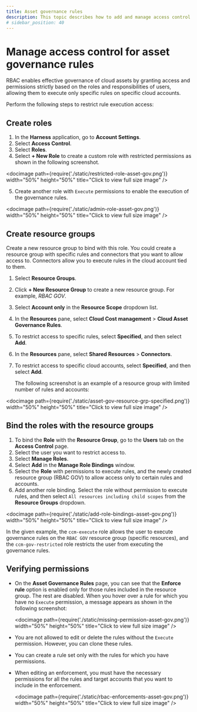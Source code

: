 ```yaml
---
title: Asset governance rules
description: This topic describes how to add and manage access control for cloud asset governance rules.
# sidebar_position: 40
---
```


# Manage access control for asset governance rules

RBAC enables effective governance of cloud assets by granting access and permissions strictly based on the roles and responsibilities of users, allowing them to execute only specific rules on specific cloud accounts.

Perform the following steps to restrict rule execution access:

## Create roles
1. In the **Harness** application, go to **Account Settings**.
2. Select **Access Control**.
3. Select **Roles**.
4. Select **+ New Role** to create a custom role with restricted permissions as shown in the following screenshot.
   
 <docimage path={require('./static/restricted-role-asset-gov.png')} width="50%" height="50%" title="Click to view full size image" />

5. Create another role with `Execute` permissions to enable the execution of the governance rules.

 <docimage path={require('./static/admin-role-asset-gov.png')} width="50%" height="50%" title="Click to view full size image" />

## Create resource groups

   Create a new resource group to bind with this role. You could create a resource group with specific rules and connectors that you want to allow access to. Connectors allow you to execute rules in the cloud account tied to them. 
1. Select **Resource Groups**.
2. Click **+ New Resource Group** to create a new resource group. For example, _RBAC GOV_.
3. Select **Account only** in the **Resource Scope** dropdown list.
4.  In the **Resources** pane, select **Cloud Cost management** > **Cloud Asset Governance Rules**.
5.  To restrict access to specific rules, select **Specified**, and then select **Add**. 
6.  In the **Resources** pane, select **Shared Resources** > **Connectors**.
7.  To restrict access to specific cloud accounts, select **Specified**, and then select **Add**. 
  
    The following screenshot is an example of a resource group with limited number of rules and accounts:

 <docimage path={require('./static/asset-gov-resource-grp-specified.png')} width="50%" height="50%" title="Click to view full size image" />

## Bind the roles with the resource groups

1. To bind the **Role** with the **Resource Group**, go to the **Users** tab on the **Access Control** page.
2. Select the user you want to restrict access to.
3. Select **Manage Roles**. 
4. Select **Add** in the **Manage Role Bindings** window.
5. Select the **Role** with permissions to execute rules, and the newly created resource group (RBAC GOV) to allow access only to certain rules and accounts.
6. Add another role binding. Select the role without permission to execute rules, and then select `All resources including child scopes` from the **Resource Groups** dropdown.
 
 <docimage path={require('./static/add-role-bindings-asset-gov.png')} width="50%" height="50%" title="Click to view full size image" />

 In the given example, the `ccm-execute` role allows the user to execute governance rules on the `RBAC GOV` resource group (specific resources), and the `ccm-gov-restricted` role restricts the user from executing the governance rules.

## Verifying permissions

* On the **Asset Governance Rules** page, you can see that the **Enforce rule** option is enabled only for those rules included in the resource group. The rest are disabled. When you hover over a rule for which you have no `Execute` permission, a message appears as shown in the following screenshot: 

  <docimage path={require('./static/missing-permission-asset-gov.png')} width="50%" height="50%" title="Click to view full size image" />
* You are not allowed to edit or delete the rules without the `Execute` permission. However, you can clone these rules.

* You can create a rule set only with the rules for which you have permissions. 
* When editing an enforcement, you must have the necessary permissions for all the rules and target accounts that you want to include in the enforcement.

    <docimage path={require('./static/rbac-enforcements-asset-gov.png')} width="50%" height="50%" title="Click to view full size image" />
